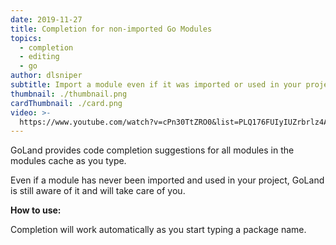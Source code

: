 ```yaml
---
date: 2019-11-27
title: Completion for non-imported Go Modules
topics:
  - completion
  - editing
  - go
author: dlsniper
subtitle: Import a module even if it was imported or used in your project
thumbnail: ./thumbnail.png
cardThumbnail: ./card.png
video: >-
  https://www.youtube.com/watch?v=cPn30TtZRO0&list=PLQ176FUIyIUZrbrlz4AY1V8VzBJKZyVlW&index=30
---
```


GoLand provides code completion suggestions for all modules in the modules cache as you type.

Even if a module has never been imported and used in your project, GoLand is still aware of it and will take care of you.

**How to use:**

Completion will work automatically as you start typing a package name.
